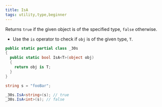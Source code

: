 ```yaml
---
title: IsA
tags: utility,type,beginner
---
```


Returns `true` if the given object is of the specified type, `false` otherwise.

- Use the `is` operator to check if `obj` is of the given type, `T`.

```csharp
public static partial class _30s 
{
  public static bool IsA<T>(object obj) 
  {
    return obj is T;
  }
}
```

```csharp
string s = "fooBar";

_30s.IsA<string>(s); // true
_30s.IsA<int>(s); // false
```
